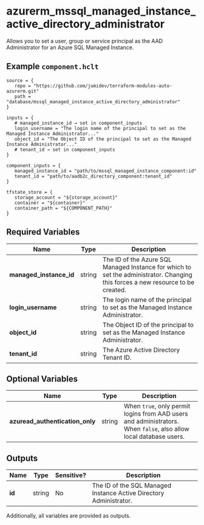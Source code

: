 # azurerm_mssql_managed_instance_active_directory_administrator

Allows you to set a user, group or service principal as the AAD Administrator for an Azure SQL Managed Instance.

## Example `component.hclt`

```hcl
source = {
   repo = "https://github.com/jumidev/terraform-modules-auto-azurerm.git"   
   path = "database/mssql_managed_instance_active_directory_administrator"   
}

inputs = {
   # managed_instance_id → set in component_inputs
   login_username = "The login name of the principal to set as the Managed Instance Administrator..."   
   object_id = "The Object ID of the principal to set as the Managed Instance Administrator..."   
   # tenant_id → set in component_inputs
}

component_inputs = {
   managed_instance_id = "path/to/mssql_managed_instance_component:id"   
   tenant_id = "path/to/aadb2c_directory_component:tenant_id"   
}

tfstate_store = {
   storage_account = "${storage_account}"   
   container = "${container}"   
   container_path = "${COMPONENT_PATH}"   
}

```

## Required Variables

| Name | Type |  Description |
| ---- | --------- |  ----------- |
| **managed_instance_id** | string |  The ID of the Azure SQL Managed Instance for which to set the administrator. Changing this forces a new resource to be created. | 
| **login_username** | string |  The login name of the principal to set as the Managed Instance Administrator. | 
| **object_id** | string |  The Object ID of the principal to set as the Managed Instance Administrator. | 
| **tenant_id** | string |  The Azure Active Directory Tenant ID. | 

## Optional Variables

| Name | Type |  Description |
| ---- | --------- |  ----------- |
| **azuread_authentication_only** | string |  When `true`, only permit logins from AAD users and administrators. When `false`, also allow local database users. | 



## Outputs

| Name | Type | Sensitive? | Description |
| ---- | ---- | --------- | --------- |
| **id** | string | No  | The ID of the SQL Managed Instance Active Directory Administrator. | 

Additionally, all variables are provided as outputs.
